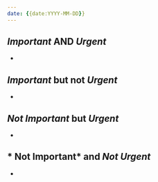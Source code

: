 ```yaml
---
date: {{date:YYYY-MM-DD}}
---
```

## *Important* AND *Urgent*
- 

## *Important* but not *Urgent*
- 

## *Not Important* but *Urgent*
- 

## * Not Important* and *Not Urgent*
- 